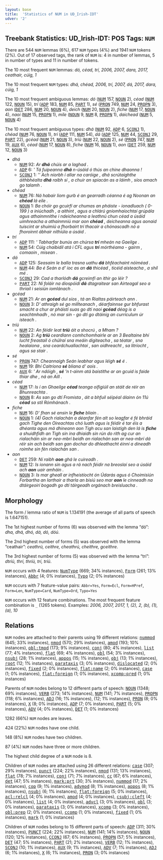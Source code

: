 ```yaml
---
layout: base
title:  'Statistics of NUM in UD_Irish-IDT'
udver: '2'
---
```


## Treebank Statistics: UD_Irish-IDT: POS Tags: `NUM`

There are 544 `NUM` lemmas (6%), 617 `NUM` types (4%) and 1941 `NUM` tokens (2%).
Out of 17 observed tags, the rank of `NUM` is: 4 in number of lemmas, 5 in number of types and 11 in number of tokens.

The 10 most frequent `NUM` lemmas: <em>dó, céad, trí, 2006, 2007, dara, 2017, ceathair, cúig, 1</em>

The 10 most frequent `NUM` types:  <em>dhá, chéad, 2006, trí, 2007, dá, 2017, dara, cúig, 1</em>

The 10 most frequent ambiguous lemmas: <em>dó</em> (<tt><a href="ga_idt-pos-NUM.html">NUM</a></tt> 157, <tt><a href="ga_idt-pos-NOUN.html">NOUN</a></tt> 2), <em>céad</em> (<tt><a href="ga_idt-pos-NUM.html">NUM</a></tt> 122, <tt><a href="ga_idt-pos-NOUN.html">NOUN</a></tt> 15), <em>trí</em> (<tt><a href="ga_idt-pos-ADP.html">ADP</a></tt> 183, <tt><a href="ga_idt-pos-NUM.html">NUM</a></tt> 85, <tt><a href="ga_idt-pos-PART.html">PART</a></tt> 1), <em>sé</em> (<tt><a href="ga_idt-pos-PRON.html">PRON</a></tt> 749, <tt><a href="ga_idt-pos-NUM.html">NUM</a></tt> 24, <tt><a href="ga_idt-pos-PROPN.html">PROPN</a></tt> 3), <em>aon</em> (<tt><a href="ga_idt-pos-DET.html">DET</a></tt> 286, <tt><a href="ga_idt-pos-NUM.html">NUM</a></tt> 20, <tt><a href="ga_idt-pos-NOUN.html">NOUN</a></tt> 4), <em>deich</em> (<tt><a href="ga_idt-pos-NUM.html">NUM</a></tt> 20, <tt><a href="ga_idt-pos-NOUN.html">NOUN</a></tt> 2), <em>fiche</em> (<tt><a href="ga_idt-pos-NUM.html">NUM</a></tt> 17, <tt><a href="ga_idt-pos-NOUN.html">NOUN</a></tt> 4), <em>naoi</em> (<tt><a href="ga_idt-pos-NUM.html">NUM</a></tt> 15, <tt><a href="ga_idt-pos-PROPN.html">PROPN</a></tt> 1), <em>míle</em> (<tt><a href="ga_idt-pos-NOUN.html">NOUN</a></tt> 9, <tt><a href="ga_idt-pos-NUM.html">NUM</a></tt> 8, <tt><a href="ga_idt-pos-PROPN.html">PROPN</a></tt> 1), <em>daichead</em> (<tt><a href="ga_idt-pos-NUM.html">NUM</a></tt> 5, <tt><a href="ga_idt-pos-NOUN.html">NOUN</a></tt> 4)

The 10 most frequent ambiguous types:  <em>dhá</em> (<tt><a href="ga_idt-pos-NUM.html">NUM</a></tt> 92, <tt><a href="ga_idt-pos-ADP.html">ADP</a></tt> 6, <tt><a href="ga_idt-pos-SCONJ.html">SCONJ</a></tt> 1), <em>chéad</em> (<tt><a href="ga_idt-pos-NUM.html">NUM</a></tt> 76, <tt><a href="ga_idt-pos-NOUN.html">NOUN</a></tt> 1), <em>trí</em> (<tt><a href="ga_idt-pos-ADP.html">ADP</a></tt> 111, <tt><a href="ga_idt-pos-NUM.html">NUM</a></tt> 54), <em>dá</em> (<tt><a href="ga_idt-pos-ADP.html">ADP</a></tt> 125, <tt><a href="ga_idt-pos-NUM.html">NUM</a></tt> 44, <tt><a href="ga_idt-pos-SCONJ.html">SCONJ</a></tt> 29, <tt><a href="ga_idt-pos-PART.html">PART</a></tt> 22), <em>gcéad</em> (<tt><a href="ga_idt-pos-NUM.html">NUM</a></tt> 21, <tt><a href="ga_idt-pos-NOUN.html">NOUN</a></tt> 3), <em>tríú</em> (<tt><a href="ga_idt-pos-NUM.html">NUM</a></tt> 22, <tt><a href="ga_idt-pos-NOUN.html">NOUN</a></tt> 2), <em>sé</em> (<tt><a href="ga_idt-pos-PRON.html">PRON</a></tt> 747, <tt><a href="ga_idt-pos-NUM.html">NUM</a></tt> 19, <tt><a href="ga_idt-pos-AUX.html">AUX</a></tt> 6), <em>céad</em> (<tt><a href="ga_idt-pos-NUM.html">NUM</a></tt> 17, <tt><a href="ga_idt-pos-NOUN.html">NOUN</a></tt> 8), <em>fiche</em> (<tt><a href="ga_idt-pos-NUM.html">NUM</a></tt> 16, <tt><a href="ga_idt-pos-NOUN.html">NOUN</a></tt> 1), <em>aon</em> (<tt><a href="ga_idt-pos-DET.html">DET</a></tt> 259, <tt><a href="ga_idt-pos-NUM.html">NUM</a></tt> 12, <tt><a href="ga_idt-pos-NOUN.html">NOUN</a></tt> 3)


* <em>dhá</em>
  * <tt><a href="ga_idt-pos-NUM.html">NUM</a></tt> 92: <em>Ar <b>dhá</b> chúis ar a laghad .</em>
  * <tt><a href="ga_idt-pos-ADP.html">ADP</a></tt> 6: <em>' Tá fuipeanna <b>dhá</b> n-úsáid ó thús an chine dhaonna !</em>
  * <tt><a href="ga_idt-pos-SCONJ.html">SCONJ</a></tt> 1: <em>'' Ach níorbh í allar na caróige , dhá scrútaighthe áithbhéalta <b>dhá</b> raibh sí , a chuir an spiacán as a láimh , síos amach go talamh .</em>
* <em>chéad</em>
  * <tt><a href="ga_idt-pos-NUM.html">NUM</a></tt> 76: <em>Ná habair liom gurb é an gearradh céanna é ag Noonan an <b>chéad</b> lá eile .</em>
  * <tt><a href="ga_idt-pos-NOUN.html">NOUN</a></tt> 1: <em>Ba chóir go gcuirfí ar chumas an pháiste - ionadluach ( 0-199 ) a iniúchadh , a aithint , agus a chlárú gníomhaíochtaí grúpála agus athainmnithe i ndeicheanna a leathnú chun céad a úsáid uimhreacha a athainmniú mar aon <b>chéad</b> , deicheanna agus aonaid tuiscint ar shuimiú a fhorbairt trí thacair a chónascadh nó a fhoroinnt ábhair nithiúla a úsáid .</em>
* <em>trí</em>
  * <tt><a href="ga_idt-pos-ADP.html">ADP</a></tt> 111: <em>' Tabharfar bunús an chúrsa <b>trí</b> mheán na Gaeilge .</em>
  * <tt><a href="ga_idt-pos-NUM.html">NUM</a></tt> 54: <em>Cúig chaibidil atá i CFL agus <b>trí</b> mórthéama - gairm , comaoin , misean .</em>
* <em>dá</em>
  * <tt><a href="ga_idt-pos-ADP.html">ADP</a></tt> 125: <em>Seasaim le balla trasna uathu <b>dá</b> bhféachaint nóiméad .</em>
  * <tt><a href="ga_idt-pos-NUM.html">NUM</a></tt> 44: <em>Ba é Seán a d' íoc as an <b>dá</b> thicéad , ticéid aisteacha , a shíl mé .</em>
  * <tt><a href="ga_idt-pos-SCONJ.html">SCONJ</a></tt> 29: <em>Cad a tharlódh <b>dá</b> gcreimfí an ithir go léir ?</em>
  * <tt><a href="ga_idt-pos-PART.html">PART</a></tt> 22: <em>Ní foláir na diospóidí <b>dá</b> dtagraitear san Airteagal seo a thriail i seisiún iomlánach .</em>
* <em>gcéad</em>
  * <tt><a href="ga_idt-pos-NUM.html">NUM</a></tt> 21: <em>Ar an <b>gcéad</b> dul síos , tá an Rialtas páirteach ann .</em>
  * <tt><a href="ga_idt-pos-NOUN.html">NOUN</a></tt> 3: <em>D' athraigh sé go millteanach , déarfainnse gur bhfurast smacht a chur ar pháistí suas go dtí naoi <b>gcéad</b> déag is a seachtmhadh , nó mar sin - go dtí go dtáinig an curriculum úr isteach .</em>
* <em>tríú</em>
  * <tt><a href="ga_idt-pos-NUM.html">NUM</a></tt> 22: <em>An féidir leat <b>tríú</b> áit a shocrú , a Mham ?</em>
  * <tt><a href="ga_idt-pos-NOUN.html">NOUN</a></tt> 2: <em>Ag <b>tríú</b> ceardlann comhchomhairle ar an 3 Bealtaine bhí lucht freastail ó chúlraí sna meáin digiteacha , sa téatar , sna healaíona , sna ceardchuallachtaí , san oidhreacht , sa litríocht , agus sa stair .</em>
* <em>sé</em>
  * <tt><a href="ga_idt-pos-PRON.html">PRON</a></tt> 747: <em>Cheannaigh Seán leabhar agus léigh <b>sé</b> é .</em>
  * <tt><a href="ga_idt-pos-NUM.html">NUM</a></tt> 19: <em>Bhí Caitríona <b>sé</b> bliana d' aois .</em>
  * <tt><a href="ga_idt-pos-AUX.html">AUX</a></tt> 6: <em>' Ar ndóigh , <b>sé</b> 'n t-ainm atá baistithe ar an gcuid is faide thiar dhe , ná an Aill .</em>
* <em>céad</em>
  * <tt><a href="ga_idt-pos-NUM.html">NUM</a></tt> 17: <em>Is í an Ghaeilge <b>céad</b> teanga oifigiúil an stáit de réir an Bhunreachta .</em>
  * <tt><a href="ga_idt-pos-NOUN.html">NOUN</a></tt> 8: <em>As san go dtí Fromista , áit a bhfuil séipéal álainn ón 11ú <b>céad</b> sa stíl Rómhánach .</em>
* <em>fiche</em>
  * <tt><a href="ga_idt-pos-NUM.html">NUM</a></tt> 16: <em>D' fhan sé ansin le <b>fiche</b> bliain .</em>
  * <tt><a href="ga_idt-pos-NOUN.html">NOUN</a></tt> 1: <em>(4) Gach rialachán a déanfar fén alt so leagfar é fé bhráid gach Tighe den Oireachtas chó luath agus is féidir é tar éis a dhéanta agus má dhineann aon Tigh acu san laistigh den lá is <b>fiche</b> a shuidhfidh an Tigh sin ina dhiaidh sin rún do rith ag cur an rialacháin sin ar nea-mbrí beidh an rialachán san ar nea-mbrí dá réir sin ach beidh san gan dochar do dhleathacht éinní a dineadh roimhe sin fén rialachán san .</em>
* <em>aon</em>
  * <tt><a href="ga_idt-pos-DET.html">DET</a></tt> 259: <em>Ní raibh <b>aon</b> ghá le cuireadh .</em>
  * <tt><a href="ga_idt-pos-NUM.html">NUM</a></tt> 12: <em>Is ionann sin agus a rá nach féidir na breoslaí seo a úsáid ach <b>aon</b> uair amháin .</em>
  * <tt><a href="ga_idt-pos-NOUN.html">NOUN</a></tt> 3: <em>Is mar gheall ar infheistíocht ón Údarás agus ó Choimisiún Forbartha an Iarthair a tharla an bisiú seo mar <b>aon</b> le cinneadh na dtáirgeoirí bogadh go dtí táirgeadh orgánach breisluacha .</em>

## Morphology

The form / lemma ratio of `NUM` is 1.134191 (the average of all parts of speech is 1.647151).

The 1st highest number of forms (6) was observed with the lemma “dó”: <em>dha, dhá, dhó, dá, dó, dóú</em>.

The 2nd highest number of forms (5) was observed with the lemma “ceathair”: <em>ceathrú, ceithre, cheathrú, cheithre, gceithre</em>.

The 3rd highest number of forms (5) was observed with the lemma “trí”: <em>dtríú, thrí, thríú, trí, tríú</em>.

`NUM` occurs with 4 features: <tt><a href="ga_idt-feat-NumType.html">NumType</a></tt> (669; 34% instances), <tt><a href="ga_idt-feat-Form.html">Form</a></tt> (261; 13% instances), <tt><a href="ga_idt-feat-Abbr.html">Abbr</a></tt> (4; 0% instances), <tt><a href="ga_idt-feat-Typo.html">Typo</a></tt> (2; 0% instances)

`NUM` occurs with 7 feature-value pairs: `Abbr=Yes`, `Form=Ecl`, `Form=HPref`, `Form=Len`, `NumType=Card`, `NumType=Ord`, `Typo=Yes`

`NUM` occurs with 12 feature combinations.
The most frequent feature combination is `_` (1265 tokens).
Examples: <em>2006, 2007, 2017, 1, (2), 2, (b), (1), (a), 10</em>


## Relations

`NUM` nodes are attached to their parents using 19 different relations: <tt><a href="ga_idt-dep-nummod.html">nummod</a></tt> (645; 33% instances), <tt><a href="ga_idt-dep-nmod.html">nmod</a></tt> (570; 29% instances), <tt><a href="ga_idt-dep-amod.html">amod</a></tt> (193; 10% instances), <tt><a href="ga_idt-dep-obl-tmod.html">obl:tmod</a></tt> (173; 9% instances), <tt><a href="ga_idt-dep-conj.html">conj</a></tt> (80; 4% instances), <tt><a href="ga_idt-dep-list.html">list</a></tt> (77; 4% instances), <tt><a href="ga_idt-dep-flat.html">flat</a></tt> (69; 4% instances), <tt><a href="ga_idt-dep-obl.html">obl</a></tt> (54; 3% instances), <tt><a href="ga_idt-dep-nsubj.html">nsubj</a></tt> (28; 1% instances), <tt><a href="ga_idt-dep-appos.html">appos</a></tt> (15; 1% instances), <tt><a href="ga_idt-dep-obj.html">obj</a></tt> (13; 1% instances), <tt><a href="ga_idt-dep-root.html">root</a></tt> (12; 1% instances), <tt><a href="ga_idt-dep-parataxis.html">parataxis</a></tt> (3; 0% instances), <tt><a href="ga_idt-dep-dislocated.html">dislocated</a></tt> (2; 0% instances), <tt><a href="ga_idt-dep-fixed.html">fixed</a></tt> (2; 0% instances), <tt><a href="ga_idt-dep-flat-name.html">flat:name</a></tt> (2; 0% instances), <tt><a href="ga_idt-dep-case.html">case</a></tt> (1; 0% instances), <tt><a href="ga_idt-dep-flat-foreign.html">flat:foreign</a></tt> (1; 0% instances), <tt><a href="ga_idt-dep-xcomp-pred.html">xcomp:pred</a></tt> (1; 0% instances)

Parents of `NUM` nodes belong to 12 different parts of speech: <tt><a href="ga_idt-pos-NOUN.html">NOUN</a></tt> (1348; 69% instances), <tt><a href="ga_idt-pos-VERB.html">VERB</a></tt> (273; 14% instances), <tt><a href="ga_idt-pos-NUM.html">NUM</a></tt> (141; 7% instances), <tt><a href="ga_idt-pos-PROPN.html">PROPN</a></tt> (118; 6% instances), <tt><a href="ga_idt-pos-ADJ.html">ADJ</a></tt> (16; 1% instances),  (12; 1% instances), <tt><a href="ga_idt-pos-PRON.html">PRON</a></tt> (8; 0% instances), <tt><a href="ga_idt-pos-X.html">X</a></tt> (8; 0% instances), <tt><a href="ga_idt-pos-ADP.html">ADP</a></tt> (7; 0% instances), <tt><a href="ga_idt-pos-PART.html">PART</a></tt> (5; 0% instances), <tt><a href="ga_idt-pos-ADV.html">ADV</a></tt> (4; 0% instances), <tt><a href="ga_idt-pos-DET.html">DET</a></tt> (1; 0% instances)

1282 (66%) `NUM` nodes are leaves.

424 (22%) `NUM` nodes have one child.

148 (8%) `NUM` nodes have two children.

87 (4%) `NUM` nodes have three or more children.

The highest child degree of a `NUM` node is 8.

Children of `NUM` nodes are attached using 26 different relations: <tt><a href="ga_idt-dep-case.html">case</a></tt> (307; 29% instances), <tt><a href="ga_idt-dep-punct.html">punct</a></tt> (224; 22% instances), <tt><a href="ga_idt-dep-nmod.html">nmod</a></tt> (131; 13% instances), <tt><a href="ga_idt-dep-flat.html">flat</a></tt> (78; 7% instances), <tt><a href="ga_idt-dep-conj.html">conj</a></tt> (71; 7% instances), <tt><a href="ga_idt-dep-cc.html">cc</a></tt> (67; 6% instances), <tt><a href="ga_idt-dep-det.html">det</a></tt> (47; 5% instances), <tt><a href="ga_idt-dep-mark-prt.html">mark:prt</a></tt> (30; 3% instances), <tt><a href="ga_idt-dep-nummod.html">nummod</a></tt> (17; 2% instances), <tt><a href="ga_idt-dep-cop.html">cop</a></tt> (9; 1% instances), <tt><a href="ga_idt-dep-advmod.html">advmod</a></tt> (8; 1% instances), <tt><a href="ga_idt-dep-appos.html">appos</a></tt> (8; 1% instances), <tt><a href="ga_idt-dep-nsubj.html">nsubj</a></tt> (6; 1% instances), <tt><a href="ga_idt-dep-flat-foreign.html">flat:foreign</a></tt> (5; 0% instances), <tt><a href="ga_idt-dep-acl-relcl.html">acl:relcl</a></tt> (4; 0% instances), <tt><a href="ga_idt-dep-amod.html">amod</a></tt> (4; 0% instances), <tt><a href="ga_idt-dep-csubj-cleft.html">csubj:cleft</a></tt> (4; 0% instances), <tt><a href="ga_idt-dep-list.html">list</a></tt> (4; 0% instances), <tt><a href="ga_idt-dep-advcl.html">advcl</a></tt> (3; 0% instances), <tt><a href="ga_idt-dep-obl.html">obl</a></tt> (3; 0% instances), <tt><a href="ga_idt-dep-parataxis.html">parataxis</a></tt> (3; 0% instances), <tt><a href="ga_idt-dep-xcomp.html">xcomp</a></tt> (3; 0% instances), <tt><a href="ga_idt-dep-obl-prep.html">obl:prep</a></tt> (2; 0% instances), <tt><a href="ga_idt-dep-ccomp.html">ccomp</a></tt> (1; 0% instances), <tt><a href="ga_idt-dep-fixed.html">fixed</a></tt> (1; 0% instances), <tt><a href="ga_idt-dep-mark.html">mark</a></tt> (1; 0% instances)

Children of `NUM` nodes belong to 15 different parts of speech: <tt><a href="ga_idt-pos-ADP.html">ADP</a></tt> (311; 30% instances), <tt><a href="ga_idt-pos-PUNCT.html">PUNCT</a></tt> (224; 22% instances), <tt><a href="ga_idt-pos-NUM.html">NUM</a></tt> (141; 14% instances), <tt><a href="ga_idt-pos-NOUN.html">NOUN</a></tt> (120; 12% instances), <tt><a href="ga_idt-pos-CCONJ.html">CCONJ</a></tt> (67; 6% instances), <tt><a href="ga_idt-pos-PROPN.html">PROPN</a></tt> (57; 5% instances), <tt><a href="ga_idt-pos-DET.html">DET</a></tt> (47; 5% instances), <tt><a href="ga_idt-pos-PART.html">PART</a></tt> (21; 2% instances), <tt><a href="ga_idt-pos-VERB.html">VERB</a></tt> (12; 1% instances), <tt><a href="ga_idt-pos-SCONJ.html">SCONJ</a></tt> (10; 1% instances), <tt><a href="ga_idt-pos-AUX.html">AUX</a></tt> (9; 1% instances), <tt><a href="ga_idt-pos-ADV.html">ADV</a></tt> (7; 1% instances), <tt><a href="ga_idt-pos-ADJ.html">ADJ</a></tt> (6; 1% instances), <tt><a href="ga_idt-pos-X.html">X</a></tt> (6; 1% instances), <tt><a href="ga_idt-pos-PRON.html">PRON</a></tt> (3; 0% instances)

